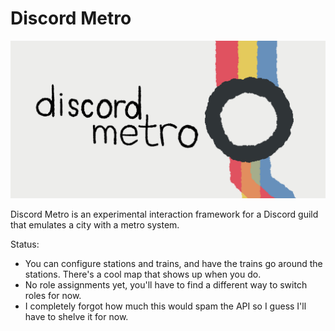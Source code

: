 # Discord Metro

![Discord Metro banner](banner.png)

Discord Metro is an experimental interaction framework for a Discord guild that emulates a city with a metro system.

Status:
 - You can configure stations and trains, and have the trains go around the stations. There's a cool map that shows up when you do.
 - No role assignments yet, you'll have to find a different way to switch roles for now.
 - I completely forgot how much this would spam the API so I guess I'll have to shelve it for now.